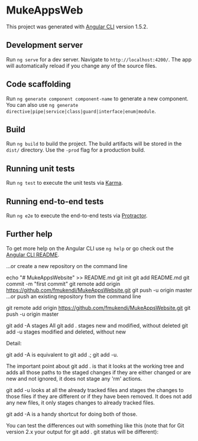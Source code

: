 # MukeAppsWeb

This project was generated with [Angular CLI](https://github.com/angular/angular-cli) version 1.5.2.

## Development server

Run `ng serve` for a dev server. Navigate to `http://localhost:4200/`. The app will automatically reload if you change any of the source files.

## Code scaffolding

Run `ng generate component component-name` to generate a new component. You can also use `ng generate directive|pipe|service|class|guard|interface|enum|module`.

## Build

Run `ng build` to build the project. The build artifacts will be stored in the `dist/` directory. Use the `-prod` flag for a production build.

## Running unit tests

Run `ng test` to execute the unit tests via [Karma](https://karma-runner.github.io).

## Running end-to-end tests

Run `ng e2e` to execute the end-to-end tests via [Protractor](http://www.protractortest.org/).

## Further help

To get more help on the Angular CLI use `ng help` or go check out the [Angular CLI README](https://github.com/angular/angular-cli/blob/master/README.md).


…or create a new repository on the command line

echo "# MukeAppsWebsite" >> README.md
git init
git add README.md
git commit -m "first commit"
git remote add origin https://github.com/fmukendi/MukeAppsWebsite.git
git push -u origin master
…or push an existing repository from the command line

git remote add origin https://github.com/fmukendi/MukeAppsWebsite.git
git push -u origin master

git add -A stages All
git add . stages new and modified, without deleted
git add -u stages modified and deleted, without new

Detail:

git add -A is equivalent to  git add .; git add -u.

The important point about git add . is that it looks at the working tree and adds all those paths to the staged changes if they are either changed or are new and not ignored, it does not stage any 'rm' actions.

git add -u looks at all the already tracked files and stages the changes to those files if they are different or if they have been removed. It does not add any new files, it only stages changes to already tracked files.

git add -A is a handy shortcut for doing both of those.

You can test the differences out with something like this (note that for Git version 2.x your output for  git add . git status will be different):